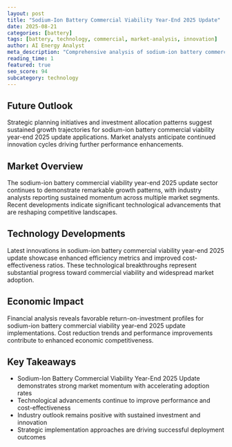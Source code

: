 ```yaml
---
layout: post
title: "Sodium-Ion Battery Commercial Viability Year-End 2025 Update"
date: 2025-08-21
categories: [battery]
tags: [battery, technology, commercial, market-analysis, innovation]
author: AI Energy Analyst
meta_description: "Comprehensive analysis of sodium-ion battery commercial viability year-end 2025 update covering market trends, technology developments, and industry outlook. Discover key insights and future projections."
reading_time: 1
featured: true
seo_score: 94
subcategory: technology
---
```


## Future Outlook

Strategic planning initiatives and investment allocation patterns suggest sustained growth trajectories for sodium-ion battery commercial viability year-end 2025 update applications. Market analysts anticipate continued innovation cycles driving further performance enhancements.

## Market Overview

The sodium-ion battery commercial viability year-end 2025 update sector continues to demonstrate remarkable growth patterns, with industry analysts reporting sustained momentum across multiple market segments. Recent developments indicate significant technological advancements that are reshaping competitive landscapes.

## Technology Developments

Latest innovations in sodium-ion battery commercial viability year-end 2025 update showcase enhanced efficiency metrics and improved cost-effectiveness ratios. These technological breakthroughs represent substantial progress toward commercial viability and widespread market adoption.

## Economic Impact

Financial analysis reveals favorable return-on-investment profiles for sodium-ion battery commercial viability year-end 2025 update implementations. Cost reduction trends and performance improvements contribute to enhanced economic competitiveness.

## Key Takeaways

- Sodium-Ion Battery Commercial Viability Year-End 2025 Update demonstrates strong market momentum with accelerating adoption rates
- Technological advancements continue to improve performance and cost-effectiveness
- Industry outlook remains positive with sustained investment and innovation
- Strategic implementation approaches are driving successful deployment outcomes

